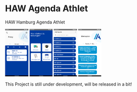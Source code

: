 # HAW Agenda Athlet
HAW Hamburg Agenda Athlet

<img src="pictures/mainscreen.png" width=15%> <img src="pictures/modulauswahl.png" width=15%> <img src="pictures/moduldetail.png" width=15%> <img src="pictures/mensaplan.png" width=15%>

This Project is still under development, will be released in a bit!

